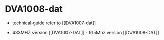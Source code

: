 
# DVA1008-dat 

- technical guide refer to [[DVA1007-dat]]


- 433MHZ version [[DVA1007-DAT]] - 915Mhz version [[DVA1008-DAT]]